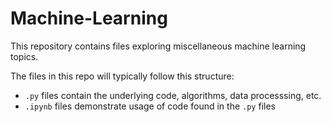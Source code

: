 # Machine-Learning

This repository contains files exploring miscellaneous machine learning topics.

The files in this repo will typically follow this structure:
- `.py` files contain the underlying code, algorithms, data processsing, etc. 
- `.ipynb` files demonstrate usage of code found in the `.py` files
